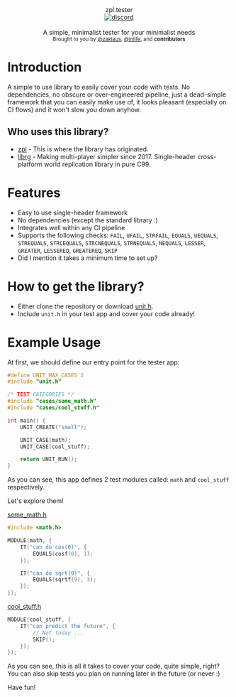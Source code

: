 <div align="center">
    zpl.tester
</div>

<div align="center">
    <a href="https://discord.gg/2fZVEym"><img src="https://img.shields.io/discord/354670964400848898?color=7289DA&style=for-the-badge" alt="discord" /></a>
</div>

<br />
<div align="center">
  A simple, minimalist tester for your minimalist needs
</div>

<div align="center">
  <sub>
    Brought to you by <a href="https://github.com/zaklaus">@zaklaus</a>,
     <a href="https://github.com/inlife">@inlife</a>,
    and <strong>contributors</strong>
  </sub>
</div>

# Introduction
A simple to use library to easily cover your code with tests. No dependencies, no obscure or over-engineered pipeline, just a dead-simple framework
that you can easily make use of, it looks pleasant (especially on CI flows) and it won't slow you down anyhow.
## Who uses this library?

* [zpl](https://github.com/zpl-c/zpl) - This is where the library has originated.
* [librg](https://github.com/zpl-c/librg) - Making multi-player simpler since 2017. Single-header cross-platform world replication library in pure C99.

# Features

* Easy to use single-header framework
* No dependencies (except the standard library :)
* Integrates well within any CI pipeline
* Supports the following checks: `FAIL`, `UFAIL`, `STRFAIL`, `EQUALS`, `UEQUALS`, `STREQUALS`, `STRCEQUALS`, `STRCNEQUALS`, `STRNEQUALS`, `NEQUALS`, `LESSER`, `GREATER`, `LESSEREQ`, `GREATEREQ`, `SKIP`
* Did I mention it takes a minimum time to set up?

# How to get the library?

* Either clone the repository or download [unit.h](include/unit.h).
* Include `unit.h` in your test app and cover your code already!

# Example Usage
At first, we should define our entry point for the tester app:
```c
#define UNIT_MAX_CASES 2
#include "unit.h"

/* TEST CATEGORIES */
#include "cases/some_math.h"
#include "cases/cool_stuff.h"

int main() {
    UNIT_CREATE("small");

    UNIT_CASE(math);
    UNIT_CASE(cool_stuff);

    return UNIT_RUN();
}
```

As you can see, this app defines 2 test modules called: `math` and `cool_stuff` respectively.

Let's explore them!

[some_math.h](example/some_math.h)
```c
#include <math.h>

MODULE(math, {
    IT("can do cos(0)", {
        EQUALS(cosf(0), 1);
    });

    IT("can do sqrt(9)", {
        EQUALS(sqrtf(9), 3);
    });
});
```

[cool_stuff.h](example/cool_stuff.h)
```c
MODULE(cool_stuff, {
    IT("can predict the future", {
        // Not today ...
        SKIP();
    });
});
```

As you can see, this is all it takes to cover your code, quite simple, right?
You can also skip tests you plan on running later in the future (or never :)

Have fun!
